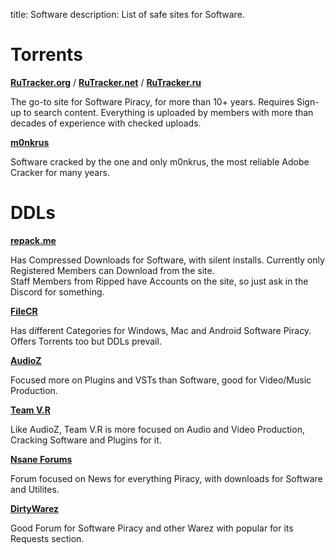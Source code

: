 title: Software
description: List of safe sites for Software.

# Torrents

**[RuTracker.org](https://rutracker.org)** / **[RuTracker.net](https://rutracker.net)** / **[RuTracker.ru](https://rutracker.ru)**

The go-to site for Software Piracy, for more than 10+ years. Requires Sign-up to search content.
Everything is uploaded by members with more than decades of experience with checked uploads.

**[m0nkrus](https://w14.monkrus.ws/)**

Software cracked by the one and only m0nkrus, the most reliable Adobe Cracker for many years.

# DDLs

**[repack.me](https://repack.me)**

Has Compressed Downloads for Software, with silent installs. Currently only Registered Members can Download from the site.  
Staff Members from Ripped have Accounts on the site, so just ask in the Discord for something.  

**[FileCR](https://filecr.com)**

Has different Categories for Windows, Mac and Android Software Piracy. Offers Torrents too but DDLs prevail.  

**[AudioZ](https://audioz.download/)**

Focused more on Plugins and VSTs than Software, good for Video/Music Production.

**[Team V.R](https://codec.kiev.ua/releases.html)**

Like AudioZ, Team V.R is more focused on Audio and Video Production, Cracking Software and Plugins for it.

**[Nsane Forums](https://nsaneforums.com/)**

Forum focused on News for everything Piracy, with downloads for Software and Utilites.  

**[DirtyWarez](https://forum.dirtywarez.com/)**

Good Forum for Software Piracy and other Warez with popular for its Requests section.
